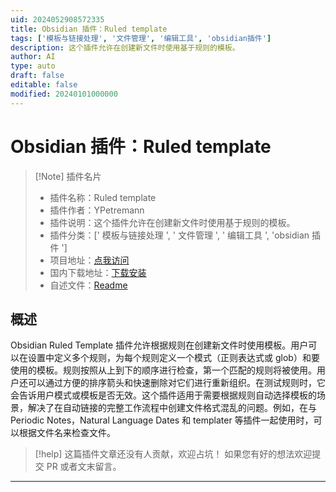 ```yaml
---
uid: 2024052908572335
title: Obsidian 插件：Ruled template
tags: ['模板与链接处理', '文件管理', '编辑工具', 'obsidian插件']
description: 这个插件允许在创建新文件时使用基于规则的模板。
author: AI
type: auto
draft: false
editable: false
modified: 20240101000000
---
```


# Obsidian 插件：Ruled template

> [!Note] 插件名片
> - 插件名称：Ruled template
> - 插件作者：YPetremann
> - 插件说明：这个插件允许在创建新文件时使用基于规则的模板。
> - 插件分类：[' 模板与链接处理 ', ' 文件管理 ', ' 编辑工具 ', 'obsidian 插件 ']
> - 项目地址：[点我访问](https://github.com/YPetremann/obsidian-ruled-template)
> - 国内下载地址：[下载安装](https://pkmer.cn/products/plugin/pluginMarket/?ruled-template)
> - 自述文件：[Readme](https://ghproxy.net/https://raw.githubusercontent.com/YPetremann/obsidian-ruled-template/master/README.md)

## 概述

Obsidian Ruled Template 插件允许根据规则在创建新文件时使用模板。用户可以在设置中定义多个规则，为每个规则定义一个模式（正则表达式或 glob）和要使用的模板。规则按照从上到下的顺序进行检查，第一个匹配的规则将被使用。用户还可以通过方便的排序箭头和快速删除对它们进行重新组织。在测试规则时，它会告诉用户模式或模板是否无效。这个插件适用于需要根据规则自动选择模板的场景，解决了在自动链接的完整工作流程中创建文件格式混乱的问题。例如，在与 Periodic Notes，Natural Language Dates 和 templater 等插件一起使用时，可以根据文件名来检查文件。

> [!help]
> 这篇插件文章还没有人贡献，欢迎占坑！
> 如果您有好的想法欢迎提交 PR 或者文末留言。

---



